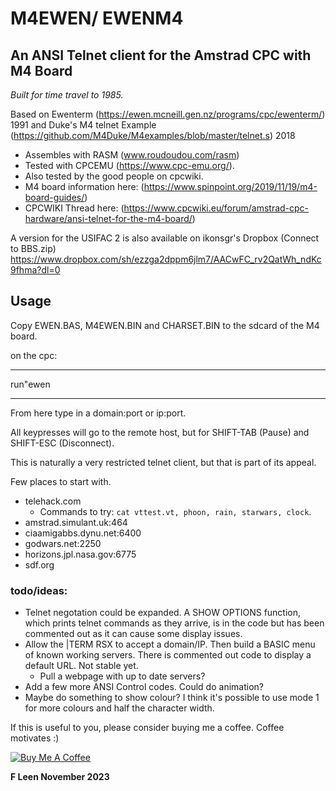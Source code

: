 
#  M4EWEN/ EWENM4

## An ANSI Telnet client for the Amstrad CPC with M4 Board

*Built for time travel to 1985.*

Based on Ewenterm (https://ewen.mcneill.gen.nz/programs/cpc/ewenterm/) 1991
and Duke's M4 telnet Example (https://github.com/M4Duke/M4examples/blob/master/telnet.s) 2018

- Assembles with RASM (www.roudoudou.com/rasm)
- Tested with CPCEMU (https://www.cpc-emu.org/).
- Also tested by the good people on cpcwiki.
- M4 board information here: (https://www.spinpoint.org/2019/11/19/m4-board-guides/)
- CPCWIKI Thread here: (https://www.cpcwiki.eu/forum/amstrad-cpc-hardware/ansi-telnet-for-the-m4-board/)

A version for the USIFAC 2 is also available on ikonsgr's Dropbox (Connect to BBS.zip) https://www.dropbox.com/sh/ezzga2dppm6jlm7/AACwFC_rv2QatWh_ndKc9fhma?dl=0


## Usage
Copy EWEN.BAS, M4EWEN.BIN and CHARSET.BIN to the sdcard of the M4 board.

on the cpc: 

*** 
run"ewen 

***

From here type in a domain:port or ip:port.

All keypresses will go to the remote host, but for SHIFT-TAB (Pause) and SHIFT-ESC (Disconnect). 

This is naturally a very restricted telnet client, but that is part of its appeal.

Few places to start with.

- telehack.com 
    - Commands to try: `cat vttest.vt, phoon, rain, starwars, clock`.
- amstrad.simulant.uk:464
- ciaamigabbs.dynu.net:6400
- godwars.net:2250
- horizons.jpl.nasa.gov:6775
- sdf.org


### todo/ideas:
- Telnet negotation could be expanded. A  SHOW OPTIONS function, which prints telnet commands as they arrive, is in the code but has been commented out as it can cause some display issues.
- Allow the |TERM RSX to accept a domain/IP. Then build a BASIC menu of known working servers. There is commented out code to display a default URL.  Not stable yet.
    - Pull a webpage with up to date servers?
- Add a few more ANSI Control codes. Could do animation?
- Maybe do something to show colour? I think it's possible to use mode 1 for more colours and half the character width.

 
If this is useful to you, please consider buying me a coffee. Coffee motivates :)

<a href="https://www.buymeacoffee.com/fleen" target="_blank"><img src="https://www.buymeacoffee.com/assets/img/custom_images/yellow_img.png" alt="Buy Me A Coffee"></a>


**F Leen November 2023**


